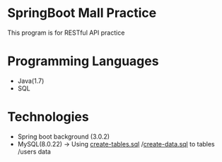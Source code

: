 # SpringBoot Mall Practice

This program is for RESTful API practice

# Programming Languages
- Java(1.7)
- SQL

# Technologies

- Spring boot background (3.0.2)
- MySQL(8.0.22) -> Using [create-tables.sql](https://github.com/percyku/springboot-mall-practice/create-schema.sql) /[create-data.sql](https://github.com/percyku/springboot-mall-practice/create-data.sql) to  tables /users data

